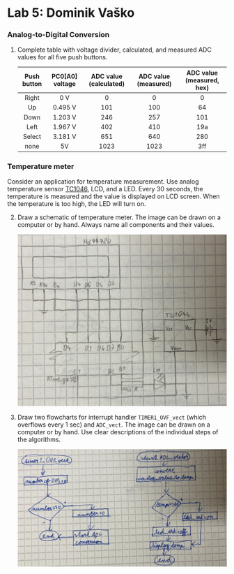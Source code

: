 # Lab 5: Dominik Vaško

### Analog-to-Digital Conversion

1. Complete table with voltage divider, calculated, and measured ADC values for all five push buttons.

   | **Push button** | **PC0[A0] voltage** | **ADC value (calculated)** | **ADC value (measured)** | **ADC value (measured, hex)** |
   | :-: | :-: | :-: | :-: | :-: |
   | Right  | 0&nbsp;V | 0   | 0 | 0 |
   | Up     | 0.495&nbsp;V | 101 | 100 | 64 |
   | Down   | 1.203&nbsp;V | 246 | 257 | 101 |
   | Left   | 1.967 V | 402 | 410 | 19a |
   | Select | 3.181 V | 651 | 640 | 280 |
   | none   | 5V | 1023 | 1023 | 3ff |

### Temperature meter

Consider an application for temperature measurement. Use analog temperature sensor [TC1046](http://ww1.microchip.com/downloads/en/DeviceDoc/21496C.pdf), LCD, and a LED. Every 30 seconds, the temperature is measured and the value is displayed on LCD screen. When the temperature is too high, the LED will turn on.

2. Draw a schematic of temperature meter. The image can be drawn on a computer or by hand. Always name all components and their values.

   ![your figure](https://github.com/domo2361/digital-electronics-2/blob/main/lab5-adc/obrazky/meter.jpg)

3. Draw two flowcharts for interrupt handler `TIMER1_OVF_vect` (which overflows every 1&nbsp;sec) and `ADC_vect`. The image can be drawn on a computer or by hand. Use clear descriptions of the individual steps of the algorithms.

   ![your figure](https://github.com/domo2361/digital-electronics-2/blob/main/lab5-adc/obrazky/TIMER1.jpg)
